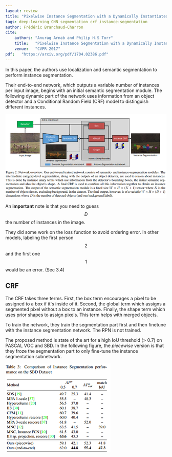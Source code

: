 ```yaml
---
layout: review
title: "Pixelwise Instance Segmentation with a Dynamically Instantiated Network"
tags: deep-learning CNN segmentation crf instance-segmentation
author: Frédéric Branchaud-Charron
cite:
    authors: "Anurag Arnab and Philip H.S Torr"
    title:   "Pixelwise Instance Segmentation with a Dynamically Instantiated Network"
    venue:   "CVPR 2017"
pdf:   "https://arxiv.org/pdf/1704.02386.pdf"
---
```


In this paper, the authors use localization and semantic segmentation to perform instance segmentation.

Their end-to-end network, which outputs a variable number of instances per input image, begins with an initial semantic segmentation module. The following dynamic part of the network uses information from an object detector and a Conditional Random Field (CRF) model to distinguish different instances.

<div align="middle">
  <img src="/article/images/dynamic_crf/model.png" width="600">
</div>

An **important** note is that you need to guess $$ D $$ the number of instances in the image.

They did some work on the loss function to avoid ordering error. In other models, labeling the first person $$ 2 $$ and the first one $$ 1 $$ would be an error. (Sec 3.4)

## CRF

The CRF takes three terms. First, the box term encourages a pixel to be assigned to a box if it's inside of it. Second, the global term which assigns a segmented pixel without a box to an instance. Finally, the shape term which uses prior shapes to assign pixels. This term helps with merged objects.

To train the network, they train the segmentation part first and then finetune with the instance segmentation network. The RPN is not trained.

The proposed method is state of the art for a high IoU threshold (> 0.7) on PASCAL VOC and SBD.
In the following figure, the *piecewise* version is that they froze the segmentation part to only fine-tune the instance segmentation subnetwork.

![](/article/images/dynamic_crf/result.png)
